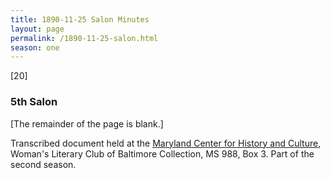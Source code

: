 ```yaml
---
title: 1890-11-25 Salon Minutes
layout: page
permalink: /1890-11-25-salon.html
season: one
---
```

[20]

### 5th Salon

[The remainder of the page is blank.]

Transcribed document held at the [Maryland Center for History and Culture](http://mdhs.org/), Woman's Literary Club of Baltimore Collection, MS 988, Box 3. Part of the second season.